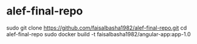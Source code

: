 # alef-final-repo

sudo git clone https://github.com/faisalbasha1982/alef-final-repo.git
cd alef-final-repo
sudo docker build -t faisalbasha1982/angular-app:app-1.0
